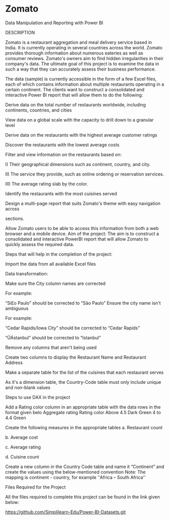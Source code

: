# Zomato

Data Manipulation and Reporting with Power BI

DESCRIPTION

Zomato is a restaurant aggregation and meal delivery service based in India. It is currently operating in several countries across the world. Zomato provides thorough information about numerous eateries as well as consumer reviews. Zomato's owners aim to find hidden irregularities in their company's data. The ultimate goal of this project is to examine the data in such a way that they can accurately assess their business performance.

The data (sample) is currently accessible in the form of a few Excel files, each of which contains information about multiple restaurants operating in a certain continent. The clients want to construct a consolidated and interactive Power BI report that will allow them to do the following:

Derive data on the total number of restaurants worldwide, including continents, countries, and cities

View data on a global scale with the capacity to drill down to a granular level

Derive data on the restaurants with the highest average customer ratings

Discover the restaurants with the lowest average costs

Filter and view information on the restaurants based on:

I) Their geographical dimensions such as continent, country, and city.

II) The service they provide, such as online ordering or reservation services.

III) The average rating slab by the color.

Identify the restaurants with the most cuisines served

Design a multi-page report that suits Zomato's theme with easy navigation across

sections.

Allow Zomato users to be able to access this information from both a web browser and a mobile device. Aim of the project:
The aim is to construct a consolidated and interactive PowerBI report that will allow Zomato to quickly assess the required data.

Steps that will help in the completion of the project:

Import the data from all available Excel files

Data transformation:

Make sure the City column names are corrected

For example:

“Sí£o Paulo” should be corrected to “São Paulo” Ensure the city name isn't ambiguous

For example:

“Cedar Rapids/Iowa City” should be corrected to “Cedar Rapids”

“ÛÁstanbul” should be corrected to “Istanbul”

Remove any columns that aren't being used

Create two columns to display the Restaurant Name and Restaurant Address

Make a separate table for the list of the cuisines that each restaurant serves

As it's a dimension table, the Country-Code table must only include unique and non-blank values

Steps to use DAX in the project

Add a Rating color column in an appropriate table with the data rows in the format given belo
Aggregate rating
Rating color Above 4.5
Dark Green 4 to 4.4
Green

Create the following measures in the appropriate tables
a. Restaurant count

b. Average cost

c. Average rating

d. Cuisine count

Create a new column in the Country Code table and name it “Continent” and create the values using the below-mentioned convention
Note: The mapping is continent - country, for example ''Africa – South Africa''

Files Required for the Project

All the files required to complete this project can be found in the link given below:

https://github.com/Simplilearn-Edu/Power-BI-Datasets.git

